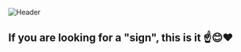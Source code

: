![Header](https://raw.githubusercontent.com/gist/jimmerioles/83f3eb44cec829dddb79f460f49e6284/raw/4bfd1d8f8495be1c14cec23d2217412607a388dc/brand-header-3waves-title-28px.svg)


## If you are looking for a "sign", this is it ☝️😊❤️




<!--
**jimmerioles/jimmerioles** is a ✨ _special_ ✨ repository because its `README.md` (this file) appears on your GitHub profile.

Here are some ideas to get you started:

- 🔭 I’m currently working on ...
- 🌱 I’m currently learning ...
- 👯 I’m looking to collaborate on ...
- 🤔 I’m looking for help with ...
- 💬 Ask me about ...
- 📫 How to reach me: ...
- 😄 Pronouns: ...
- ⚡ Fun fact: ...
-->
